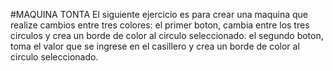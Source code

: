 #MAQUINA TONTA
El siguiente ejercicio es para crear una maquina que realize cambios entre tres colores:
el primer boton, cambia entre los tres circulos y crea un borde de color al circulo seleccionado.
el segundo boton, toma el valor que se ingrese en el casillero y crea un borde de color al circulo seleccionado.